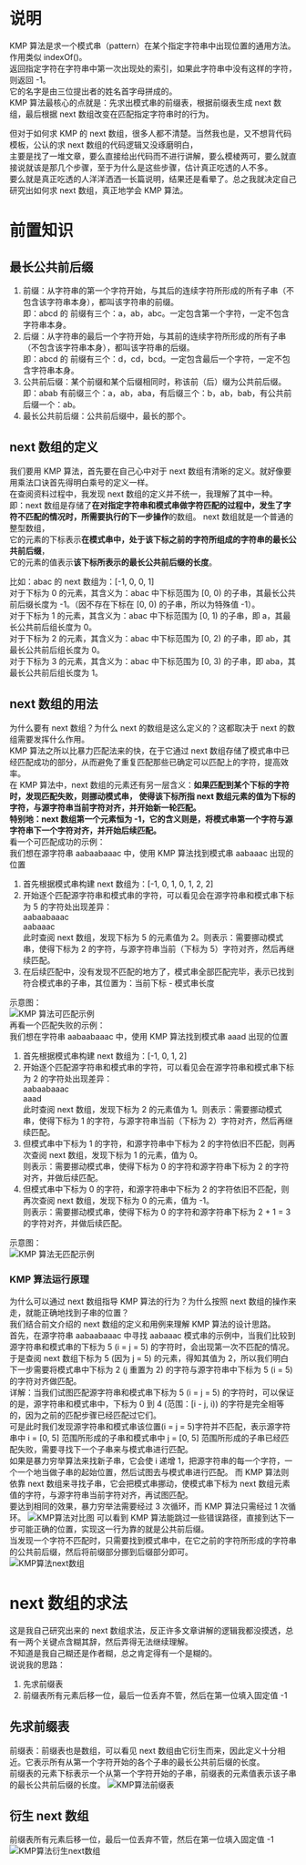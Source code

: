 # 说明
KMP 算法是求一个模式串（pattern）在某个指定字符串中出现位置的通用方法。作用类似 indexOf()。  
返回指定字符在字符串中第一次出现处的索引，如果此字符串中没有这样的字符，则返回 -1。  
它的名字是由三位提出者的姓名首字母拼成的。  
KMP 算法最核心的点就是：先求出模式串的前缀表，根据前缀表生成 next 数组，最后根据 next 数组改变在匹配指定字符串时的行为。  

但对于如何求 KMP 的 next 数组，很多人都不清楚。当然我也是，又不想背代码模板，公认的求 next 数组的代码逻辑又没琢磨明白，  
主要是找了一堆文章，要么直接给出代码而不进行讲解，要么模棱两可，要么就直接说就该是那几个步骤，至于为什么是这些步骤，估计真正吃透的人不多。  
要么就是真正吃透的人洋洋洒洒一长篇说明，结果还是看晕了。总之我就决定自己研究出如何求 next 数组，真正地学会 KMP 算法。

# 前置知识
## 最长公共前后缀
1. 前缀：从字符串的第一个字符开始，与其后的连续字符所形成的所有子串（不包含该字符串本身），都叫该字符串的前缀。  
即：abcd 的 前缀有三个：a，ab，abc。一定包含第一个字符，一定不包含字符串本身。  
2. 后缀：从字符串的最后一个字符开始，与其前的连续字符所形成的所有子串（不包含该字符串本身），都叫该字符串的后缀。  
即：abcd 的 前缀有三个：d，cd，bcd。一定包含最后一个字符，一定不包含字符串本身。  
3. 公共前后缀：某个前缀和某个后缀相同时，称该前（后）缀为公共前后缀。  
即：abab 有前缀三个：a，ab，aba，有后缀三个：b，ab，bab，有公共前后缀一个：ab。  
4. 最长公共前后缀：公共前后缀中，最长的那个。

## next 数组的定义
我们要用 KMP 算法，首先要在自己心中对于 next 数组有清晰的定义。就好像要用乘法口诀首先得明白乘号的定义一样。  
在查阅资料过程中，我发现 next 数组的定义并不统一，我理解了其中一种。  
即：next 数组是存储了**在对指定字符串和模式串做字符匹配的过程中，发生了字符不匹配的情况时，所需要执行的下一步操作**的数组。
next 数组就是一个普通的整型数组，  
它的元素的下标表示**在模式串中，处于该下标之前的字符所组成的字符串的最长公共前后缀**，  
它的元素的值表示**该下标所表示的最长公共前后缀的长度**。  

比如：abac 的 next 数组为：[-1, 0, 0, 1]  
对于下标为 0 的元素，其含义为：abac 中下标范围为 [0, 0) 的子串，其最长公共前后缀长度为 -1。（因不存在下标在 [0, 0) 的子串，所以为特殊值 -1）。  
对于下标为 1 的元素，其含义为：abac 中下标范围为 [0, 1) 的子串，即 a，其最长公共前后组长度为 0。  
对于下标为 2 的元素，其含义为：abac 中下标范围为 [0, 2) 的子串，即 ab，其最长公共前后组长度为 0。  
对于下标为 3 的元素，其含义为：abac 中下标范围为 [0, 3) 的子串，即 aba，其最长公共前后组长度为 1。

## next 数组的用法
为什么要有 next 数组？为什么 next 的数组是这么定义的？这都取决于 next 的数组需要发挥什么作用。  
KMP 算法之所以比暴力匹配法来的快，在于它通过 next 数组存储了模式串中已经匹配成功的部分，从而避免了重复匹配那些已确定可以匹配上的字符，提高效率。  
在 KMP 算法中，next 数组的元素还有另一层含义：**如果匹配到某个下标的字符时，发现匹配失败，则挪动模式串，
使得该下标所指 next 数组元素的值为下标的字符，与源字符串当前字符对齐，并开始新一轮匹配。  
特别地：next 数组第一个元素恒为 -1，它的含义则是，将模式串第一个字符与源字符串下一个字符对齐，并开始后续匹配。**  
看一个可匹配成功的示例：  
我们想在源字符串 aabaabaaac 中，使用 KMP 算法找到模式串 aabaaac 出现的位置  
1. 首先根据模式串构建 next 数组为：[-1, 0, 1, 0, 1, 2, 2]
2. 开始逐个匹配源字符串和模式串的字符，可以看见会在源字符串和模式串下标为 5 的字符处出现差异：  
aabaabaaac  
aabaaac  
此时查阅 next 数组，发现下标为 5 的元素值为 2。则表示：需要挪动模式串，使得下标为 2 的字符，与源字符串当前（下标为 5）字符对齐，然后再继续匹配。
3. 在后续匹配中，没有发现不匹配的地方了，模式串全部匹配完毕，表示已找到符合模式串的子串，其位置为：当前下标 - 模式串长度  

示意图：  
![KMP 算法可匹配示例](../图片素材/算法/KMP算法（可匹配）.png)  
再看一个匹配失败的示例：  
我们想在字符串 aabaabaaac 中，使用 KMP 算法找到模式串 aaad 出现的位置  
1. 首先根据模式串构建 next 数组为：[-1, 0, 1, 2]
2. 开始逐个匹配源字符串和模式串的字符，可以看见会在源字符串和模式串下标为 2 的字符处出现差异：  
   aabaabaaac  
   aaad  
   此时查阅 next 数组，发现下标为 2 的元素值为 1。则表示：需要挪动模式串，使得下标为 1 的字符，与源字符串当前（下标为 2）字符对齐，然后再继续匹配。
3. 但模式串中下标为 1 的字符，和源字符串中下标为 2 的字符依旧不匹配，则再次查阅 next 数组，发现下标为 1 的元素，值为 0。  
则表示：需要挪动模式串，使得下标为 0 的字符和源字符串下标为 2 的字符对齐，并做后续匹配。  
4. 但模式串中下标为 0 的字符，和源字符串中下标为 2 的字符依旧不匹配，则再次查阅 next 数组，发现下标为 0 的元素，值为 -1。  
则表示：需要挪动模式串，使得下标为 0 的字符和源字符串下标为 2 + 1 = 3 的字符对齐，并做后续匹配。

示意图：  
![KMP 算法无匹配示例](../图片素材/算法/KMP算法（无匹配）.png)  

### KMP 算法运行原理
为什么可以通过 next 数组指导 KMP 算法的行为？为什么按照 next 数组的操作来走，就能正确地找到子串的位置？  
我们结合前文介绍的 next 数组的定义和用例来理解 KMP 算法的设计思路。  
首先，在源字符串 aabaabaaac 中寻找 aabaaac 模式串的示例中，当我们比较到源字符串和模式串的下标为 5 (i = j = 5) 的字符时，会出现第一次不匹配的情况。  
于是查阅 next 数组下标为 5 (因为 j = 5) 的元素，得知其值为 2，所以我们明白下一步需要将模式串中下标为 2 (j 重置为 2) 的字符与源字符串中下标为 5 (i = 5) 的字符对齐做匹配。  
详解：当我们试图匹配源字符串和模式串下标为 5 (i = j = 5) 的字符时，可以保证的是，源字符串和模式串中，下标为 0 到 4 (范围：[i - j, i)) 的字符是完全相等的，因为之前的匹配步骤已经匹配过它们。  
可是此时我们发现源字符串和模式串该位置(i = j = 5)字符并不匹配，表示源字符串中 i = [0, 5] 范围所形成的子串和模式串中 j = [0, 5] 范围所形成的子串已经匹配失败，需要寻找下一个子串来与模式串进行匹配。  
如果是暴力穷举算法来找新子串，它会使 i 递增 1，把源字符串的每一个字符，一个一个地当做子串的起始位置，然后试图去与模式串进行匹配。
而 KMP 算法则依靠 next 数组来寻找子串，它会把模式串挪动，使模式串下标为 next 数组元素值的字符，与源字符串当前字符对齐，再试图匹配。  
要达到相同的效果，暴力穷举法需要经过 3 次循环，而 KMP 算法只需经过 1 次循环。
![KMP算法对比图](../图片素材/算法/KMP算法对比图.png)
可以看到 KMP 算法能跳过一些错误路径，直接到达下一步可能正确的位置，实现这一行为靠的就是公共前后缀。  
当发现一个字符不匹配时，只需要找到模式串中，在它之前的字符所形成的字符串的公共前后缀，然后将前缀部分挪到后缀部分即可。  
![KMP算法next数组](../图片素材/算法/KMP算法next数组.png)

# next 数组的求法
这是我自己研究出来的 next 数组求法，反正许多文章讲解的逻辑我都没摸透，总有一两个关键点含糊其辞，然后弄得无法继续理解。  
不知道是我自己糊还是作者糊，总之肯定得有一个是糊的。  
说说我的思路：
1. 先求前缀表
2. 前缀表所有元素后移一位，最后一位丢弃不管，然后在第一位填入固定值 -1

## 先求前缀表
前缀表：前缀表也是数组，可以看见 next 数组由它衍生而来，因此定义十分相近。它表示所有从第一个字符开始的各个子串的最长公共前后缀的长度。  
前缀表的元素下标表示一个从第一个字符开始的子串，前缀表的元素值表示该子串的最长公共前后缀的长度。
![KMP算法前缀表](../图片素材/算法/KMP算法前缀表.png)
## 衍生 next 数组
前缀表所有元素后移一位，最后一位丢弃不管，然后在第一位填入固定值 -1
![KMP算法衍生next数组](../图片素材/算法/KMP算法衍生next数组.png)
